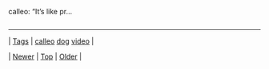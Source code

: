 <!--
title: calleo
date: 2020-06-28T15:27:00.235Z
tags: calleo, dog, video
-->


calleo: &ldquo;It’s like pr...

<video controls="controls" autoplay="autoplay" src="http://youtu.be/OrY9pADCW0s" type="video/mp4" width="0" height="0"></video>

<!--BOTTOM-POST-NAVIGATION-->
---

| [Tags](tags.md) | [calleo](tag-calleo.md) [dog](tag-dog.md) [video](tag-video.md) |

| [Newer](72485922174.md) | [Top](index.md) | [Older](72493136974.md) |